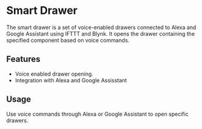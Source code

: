 # Smart Drawer

The smart drawer is a set of voice-enabled drawers connected to Alexa and Google Assistant using IFTTT and Blynk. It opens the drawer containing the specified component based on voice commands.


## Features

- Voice enabled drawer opening.
- Integration with Alexa and Google Assisstant

## Usage

Use voice commands through Alexa or Google Assistant to open specific drawers.


